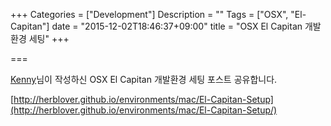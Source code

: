 +++
Categories = ["Development"]
Description = ""
Tags = ["OSX", "El-Capitan"]
date = "2015-12-02T18:46:37+09:00"
title = "OSX El Capitan 개발환경 세팅"
+++

===

[Kenny](http://herblover.github.io/)님이 작성하신 OSX El Capitan 개발환경 세팅 포스트 공유합니다.

[http://herblover.github.io/environments/mac/El-Capitan-Setup](http://herblover.github.io/environments/mac/El-Capitan-Setup/)

